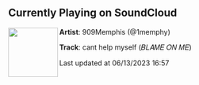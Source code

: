 ## Currently Playing on SoundCloud

[<img align="left" width="100" src="https://i1.sndcdn.com/artworks-GkObLgyLcILBV5Jg-Qtm8Ng-t500x500.jpg">](https://soundcloud.com/memphiszb/cant-help-myself)

**Artist**: 909Memphis (@1memphy) 

**Track**: cant help myself (𝐵𝐿𝐴𝑀𝐸 𝑂𝑁 𝑀𝐸)

Last updated at 06/13/2023 16:57
